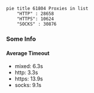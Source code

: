
```mermaid
pie title 61804 Proxies in list
    "HTTP" : 28658
    "HTTPS": 10624
    "SOCKS" : 30876
```

### Some Info
#### Average Timeout

- mixed: 6.3s
- http: 3.3s
- https: 13.9s
- socks: 9.1s